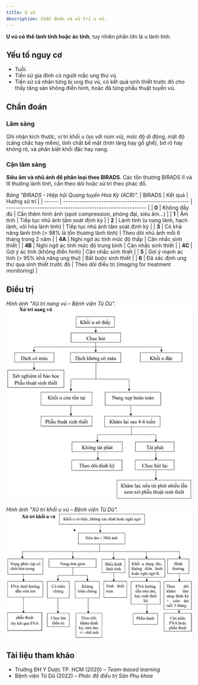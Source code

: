 ```yaml
---
title: U vú
description: Chẩn đoán và xủ trí u vú.
---
```


**U vú có thể lành tính hoặc ác tính**, tuy nhiên phần lớn là u lành tính.

## Yếu tố nguy cơ

- Tuổi.
- Tiền sử gia đình có người mắc ung thư vú.
- Tiền sử cá nhân từng bị ung thư vú, có kết quả sinh thiết trước đó cho thấy tăng sản không điển hình, hoặc đã từng phẫu thuật tuyến vú.

## Chẩn đoán

### Lâm sàng

Ghi nhận kích thước, vị trí khối u (so với núm vú), mức độ di động, mật độ (căng chắc hay mềm), tính chất bề mặt (trơn láng hay gồ ghề), bờ rõ hay không rõ, và phân biệt khối đặc hay nang.

### Cận lâm sàng

**Siêu âm và nhũ ảnh để phân loại theo BIRADS**. Các tổn thương BIRADS II và III thường lành tính, cần theo dõi hoặc xử trí theo phác đồ.

_Bảng "BIRADS - Hiệp hội Quang tuyến Hoa Kỳ (ACR)"._
| BIRADS | Kết quả | Hướng xử trí |
| ------ | ----------------------------------------------------- | ----------------------------------------------------------- |
| **0** | Không đầy đủ | Cần thêm hình ảnh (spot compression, phóng đại, siêu âm...) |
| **1** | Âm tính | Tiếp tục nhũ ảnh tầm soát định kỳ |
| **2** | Lành tính (u nang lành, hạch lành, vôi hóa lành tính) | Tiếp tục nhũ ảnh tầm soát định kỳ |
| **3** | Có khả năng lành tính (> 98% là tổn thương lành tính) | Theo dõi nhũ ảnh mỗi 6 tháng trong 2 năm |
| **4A** | Nghi ngờ ác tính mức độ thấp | Cân nhắc sinh thiết |
| **4B** | Nghi ngờ ác tính mức độ trung bình | Cân nhắc sinh thiết |
| **4C** | Gợi ý ác tính (không điển hình) | Cân nhắc sinh thiết |
| **5** | Gợi ý mạnh ác tính (> 95% khả năng ung thư) | Bắt buộc sinh thiết |
| **6** | Đã xác định ung thư qua sinh thiết trước đó | Theo dõi điều trị (imaging for treatment monitoring) |

## Điều trị

_Hình ảnh "Xử trí nang vú – Bệnh viện Từ Dũ"._
![Xử trí nang vú – Bệnh viện Từ Dũ](./_images/u-vu/xu-tri-nang-vu.jpeg)

_Hình ảnh "Xử trí khối u vú – Bệnh viện Từ Dũ"._
![Xử trí u vú – Bệnh viện Từ Dũ](./_images/u-vu/xu-tri-khoi-u-vu.jpeg)

## Tài liệu tham khảo

- Trường ĐH Y Dược TP. HCM (2020) – _Team-based learning_
- Bệnh viện Từ Dũ (2022) – _Phác đồ điều trị Sản Phụ khoa_
